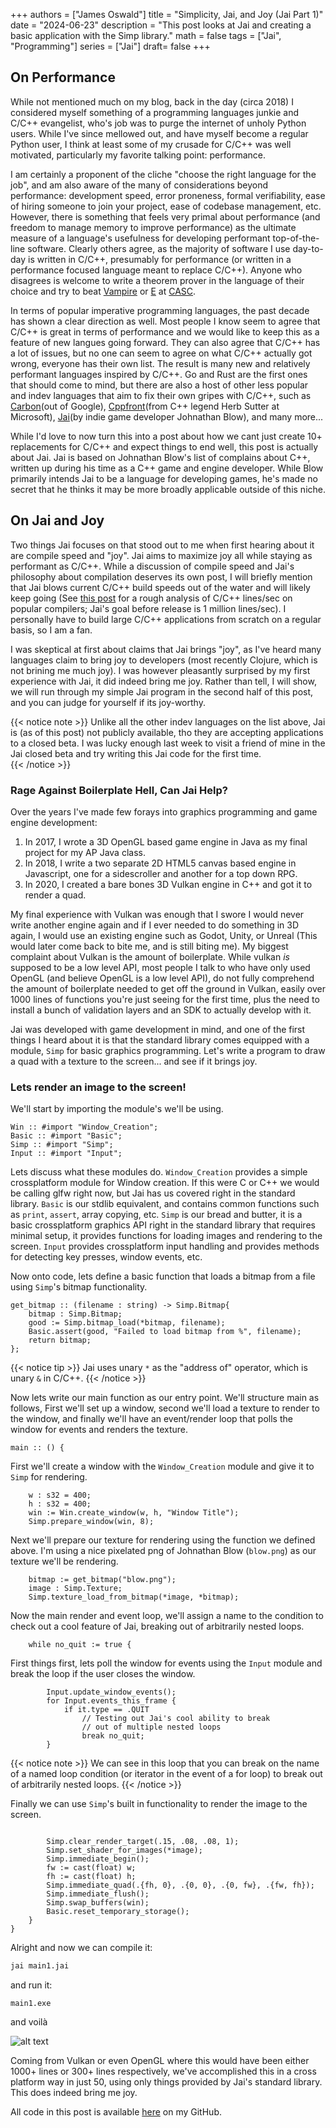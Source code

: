 +++
authors = ["James Oswald"]
title = "Simplicity, Jai, and Joy (Jai Part 1)" 
date = "2024-06-23"
description = "This post looks at Jai and creating a basic application with the Simp library."
math = false
tags = ["Jai", "Programming"]
series = ["Jai"]
draft= false
+++

## On Performance
While not mentioned much on my blog, back in the day (circa 2018) I considered myself something of a programming languages junkie and C/C++ evangelist, who's job was to purge the internet of unholy Python users. While I've since mellowed out, and have myself become a regular Python user, I think at least some of my crusade for C/C++ was well motivated, particularly my favorite talking point: performance. 

I am certainly a proponent of the cliche "choose the right language for the job", and am also aware of the many of considerations beyond performance: development speed, error proneness, formal verifiability, ease of hiring someone to join your project, ease of codebase management, etc. However, there is something that feels very primal about performance (and freedom to manage memory to improve performance) as the ultimate measure of a language's usefulness for developing performant top-of-the-line software. Clearly others agree, as the majority of software I use day-to-day is written in C/C++, presumably for performance (or written in a performance focused language meant to replace C/C++). Anyone who disagrees is welcome to write a theorem prover in the language of their choice and try to beat [Vampire](https://vprover.github.io/) or [E](https://github.com/eprover/eprover) at [CASC](https://tptp.org/CASC/).

In terms of popular imperative programming languages, the past decade has shown a clear direction as well. Most people I know seem to agree that C/C++ is great in terms of performance and we would like to keep this as a feature of new langues going forward. They can also agree that C/C++ has a lot of issues, but no one can seem to agree on what C/C++ actually got wrong, everyone has their own list. The result is many new and relatively performant languages inspired by C/C++. Go and Rust are the first ones that should come to mind, but there are also a host of other less popular and indev languages that aim to fix their own gripes with C/C++, such as [Carbon](https://en.wikipedia.org/wiki/Carbon_(programming_language))(out of Google), [Cppfront](https://github.com/hsutter/cppfront)(from C++ legend Herb Sutter at Microsoft), [Jai](https://inductive.no/jai/)(by indie game developer Johnathan Blow), and many more... 

While I'd love to now turn this into a post about how we cant just create 10+ replacements for C/C++ and expect things to end well, this post is actually about Jai. Jai is based on Johnathan Blow's list of complains about C++, written up during his time as a C++ game and engine developer. While Blow primarily intends Jai to be a language for developing games, he's made no secret that he thinks it may be more broadly applicable outside of this niche. 

## On Jai and Joy

Two things Jai focuses on that stood out to me when first hearing about it are compile speed and "joy". Jai aims to maximize joy all while staying as performant as C/C++. While a discussion of compile speed and Jai's philosophy about compilation deserves its own post, I will briefly mention that Jai blows current C/C++ build speeds out of the water and will likely keep going (See [this post](https://wiki.alopex.li/LanguageCompilationSpeed#:~:text=gcc%3A%205%2C000%20loc%2Fsecond) for a rough analysis of C/C++ lines/sec on popular compilers; Jai's goal before release is 1 million lines/sec). I personally have to build large C/C++ applications from scratch on a regular basis, so I am a fan. 

I was skeptical at first about claims that Jai brings "joy", as I've heard many languages claim to bring joy to developers (most recently Clojure, which is not brining me much joy). I was however pleasantly surprised by my first experience with Jai, it did indeed bring me joy. Rather than tell, I will show, we will run through my simple Jai program in the second half of this post, and you can judge for yourself if its joy-worthy.

{{< notice note >}}
Unlike all the other indev languages on the list above, Jai is (as of this post) not publicly available, tho they are accepting applications to a closed beta. I was lucky enough last week to visit a friend of mine in the Jai closed beta and try writing this Jai code for the first time.  
{{< /notice >}}

### Rage Against Boilerplate Hell, Can Jai Help?

Over the years I've made few forays into graphics programming and game engine development:

1) In 2017, I wrote a 3D OpenGL based game engine in Java as my final project for my AP Java class.  
2) In 2018, I write a two separate 2D HTML5 canvas based engine in Javascript, one for a sidescroller and another for a top down RPG.
3) In 2020, I created a bare bones 3D Vulkan engine in C++ and got it to render a quad. 

My final experience with Vulkan was enough that I swore I would never write another engine again and if I ever needed to do something in 3D again, I would use an existing engine such as Godot, Unity, or Unreal (This would later come back to bite me, and is still biting me). 
My biggest complaint about Vulkan is the amount of boilerplate. While vulkan *is* supposed to be a low level API, most people I talk to who have only used OpenGL (and believe OpenGL is a low level API), do not fully comprehend the amount of boilerplate needed to get off the ground in Vulkan, easily over 1000 lines of functions you're just seeing for the first time, plus the need to install a bunch of validation layers and an SDK to actually develop with it. 

Jai was developed with game development in mind, and one of the first things I heard about it is that the standard library comes equipped with a module, `Simp` for basic graphics programming. Let's write a program to draw a quad with a texture to the screen... and see if it brings joy.

### Lets render an image to the screen!

We'll start by importing the module's we'll be using.
```jai
Win :: #import "Window_Creation";
Basic :: #import "Basic";
Simp :: #import "Simp";
Input :: #import "Input";
```
Lets discuss what these modules do. `Window_Creation` provides a simple crossplatform module for Window creation. If this were C or C++ we would be calling glfw right now, but Jai has us covered right in the standard library. `Basic` is our stdlib equivalent, and contains common functions such as `print`, `assert`, array copying, etc. `Simp` is our bread and butter, it is a basic crossplatform graphics API right in the standard library that requires minimal setup, it provides functions for loading images and rendering to the screen. `Input` provides crossplatform input handling and provides methods for detecting key presses, window events, etc.

Now onto code, lets define a basic function that loads a bitmap from a file using `Simp`'s bitmap functionality.
```jai
get_bitmap :: (filename : string) -> Simp.Bitmap{
    bitmap : Simp.Bitmap;
    good := Simp.bitmap_load(*bitmap, filename);
    Basic.assert(good, "Failed to load bitmap from %", filename);
    return bitmap;
};
```
{{< notice tip >}}
Jai uses unary `*` as the "address of" operator, which is unary `&` in C/C++. 
{{< /notice >}}

Now lets write our main function as our entry point. We'll structure main as follows, First we'll set up a window, second we'll load a texture
to render to the window, and finally we'll have an event/render loop that polls the window for events and renders the texture. 

```jai
main :: () {
```

First we'll create a window with the `Window_Creation` module and give it to `Simp` for rendering. 

```jai
    w : s32 = 400;
    h : s32 = 400;
    win := Win.create_window(w, h, "Window Title");
    Simp.prepare_window(win, 8);
```

Next we'll prepare our texture for rendering using the function we defined above. I'm using a nice pixelated png of Johnathan Blow (`blow.png`) as our texture we'll be rendering. 

```jai
    bitmap := get_bitmap("blow.png");
    image : Simp.Texture;
    Simp.texture_load_from_bitmap(*image, *bitmap);
```

Now the main render and event loop, we'll assign a name to the condition to check out a cool feature of Jai, 
breaking out of arbitrarily nested loops.
```
    while no_quit := true {
```
First things first, lets poll the window for events using the `Input` module and break the loop if the user
closes the window. 
```
        Input.update_window_events();
        for Input.events_this_frame {
            if it.type == .QUIT
                // Testing out Jai's cool ability to break
                // out of multiple nested loops
                break no_quit; 
        }
```
{{< notice note >}}
We can see in this loop that you can break on the name of a named loop condition (or iterator in the event of a for loop) to break out of arbitrarily nested loops. 
{{< /notice >}}

Finally we can use `Simp`'s built in functionality to render the image to the screen. 
```jai

        Simp.clear_render_target(.15, .08, .08, 1);
        Simp.set_shader_for_images(*image);
        Simp.immediate_begin();
        fw := cast(float) w;
        fh := cast(float) h; 
        Simp.immediate_quad(.{fh, 0}, .{0, 0}, .{0, fw}, .{fw, fh});
        Simp.immediate_flush();
        Simp.swap_buffers(win);
        Basic.reset_temporary_storage();
    }
}
```
Alright and now we can compile it:

```bash
jai main1.jai
```

and run it:

```
main1.exe
```

and voilà  

![alt text](/blog/blow.png)

Coming from Vulkan or even OpenGL where this would have been either 1000+ lines or 300+ lines respectively, we've accomplished this in a cross platform way in just 50, using only things provided by Jai's standard library. This does indeed bring me joy.   

All code in this post is available [here](https://github.com/James-Oswald/Jai-Simp-and-Embed) on my GitHub.

